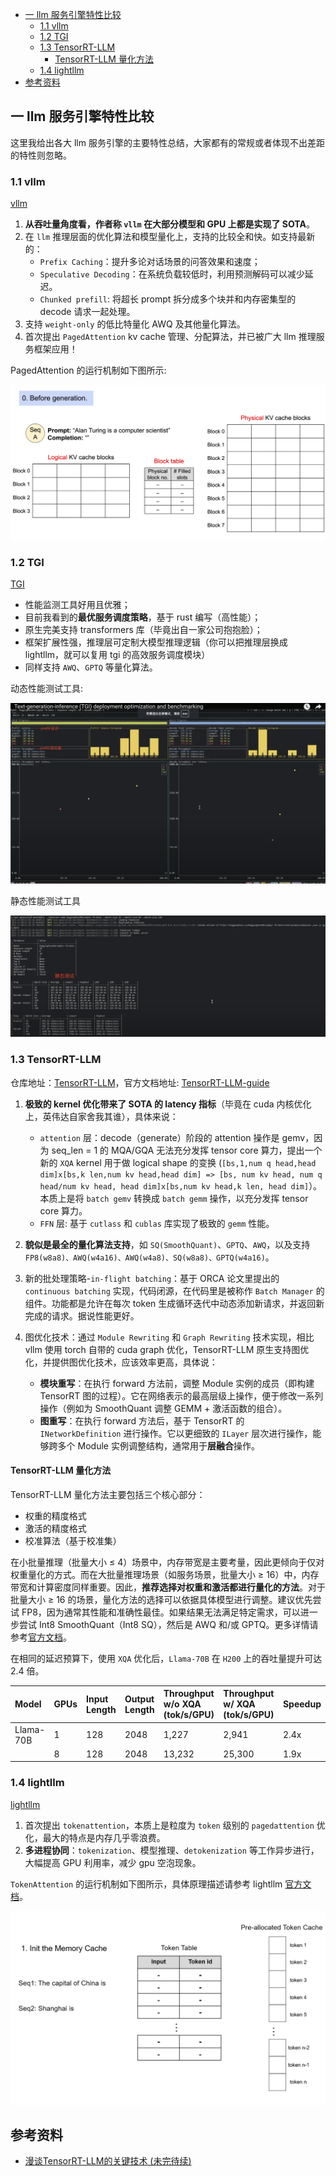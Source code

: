 - [一 llm 服务引擎特性比较](#一-llm-服务引擎特性比较)
  - [1.1 vllm](#11-vllm)
  - [1.2 TGI](#12-tgi)
  - [1.3 TensorRT-LLM](#13-tensorrt-llm)
    - [TensorRT-LLM 量化方法](#tensorrt-llm-量化方法)
  - [1.4 lightllm](#14-lightllm)
- [参考资料](#参考资料)


## 一 llm 服务引擎特性比较

这里我给出各大 llm 服务引擎的主要特性总结，大家都有的常规或者体现不出差距的特性则忽略。

### 1.1 vllm

[vllm](https://github.com/vllm-project/vllm)

1. **从吞吐量角度看，作者称 `vllm` 在大部分模型和 GPU 上都是实现了 SOTA**。
2. 在 `llm` 推理层面的优化算法和模型量化上，支持的比较全和快。如支持最新的：
    - `Prefix Caching`：提升多论对话场景的问答效果和速度；
    - `Speculative Decoding`：在系统负载较低时，利用预测解码可以减少延迟。
    - `Chunked prefill`: 将超长 prompt 拆分成多个块并和内存密集型的 decode 请求一起处理。
3. 支持 `weight-only` 的低比特量化 AWQ 及其他量化算法。
4. 首次提出 `PagedAttention` kv cache 管理、分配算法，并已被广大 llm 推理服务框架应用！

PagedAttention 的运行机制如下图所示:

![paged_attn](../images/llm_serving_compare/paged_attn.gif)

### 1.2 TGI

[TGI](https://github.com/huggingface/text-generation-inference)

- 性能监测工具好用且优雅；
- 目前我看到的**最优服务调度策略**，基于 rust 编写（高性能）；
- 原生完美支持 transformers 库（毕竟出自一家公司抱抱脸）；
- 框架扩展性强，推理层可定制大模型推理逻辑（你可以把推理层换成 lightllm，就可以复用 tgi 的高效服务调度模块）
- 同样支持 `AWQ`、`GPTQ` 等量化算法。

动态性能测试工具:

![serving_test](../images/tgi_test/serving_test.png)

静态性能测试工具

![static_test](../images/tgi_test/static_test.png)

### 1.3 TensorRT-LLM

仓库地址：[TensorRT-LLM](https://github.com/NVIDIA/TensorRT-LLM)，官方文档地址: [TensorRT-LLM-guide](https://nvidia.github.io/TensorRT-LLM/quick-start-guide.html)

1. **极致的 kernel 优化带来了 SOTA 的 latency 指标**（毕竟在 cuda 内核优化上，英伟达自家舍我其谁），具体来说：
    - `attention` 层：decode（generate）阶段的 attention 操作是 gemv，因为 seq_len = 1 的 MQA/GQA 无法充分发挥 tensor core 算力，提出一个新的 `XQA` kernel 用于做 logical shape 的变换 (`[bs,1,num q head,head dim]x[bs,k len,num kv head,head dim] => [bs, num kv head, num q head/num kv head, head dim]x[bs,num kv head,k len, head dim]`）。本质上是将 `batch gemv` 转换成 `batch gemm` 操作，以充分发挥 tensor core 算力。
    - `FFN` 层: 基于 `cutlass` 和 `cublas` 库实现了极致的 `gemm` 性能。

2. **貌似是最全的量化算法支持**，如 `SQ(SmoothQuant)`、`GPTQ`、`AWQ`，以及支持 `FP8(w8a8)、AWQ(w4a16)、AWQ(w4a8)、SQ(w8a8)、GPTQ(w4a16)`。
3. 新的批处理策略-`in-flight batching`：基于 ORCA 论文里提出的 `continuous batching` 实现，代码闭源，在代码里是被称作 `Batch Manager` 的组件。功能都是允许在每次 token 生成循环迭代中动态添加新请求，并返回新完成的请求。据说性能更好。
4. 图优化技术：通过 `Module Rewriting` 和 `Graph Rewriting` 技术实现，相比 vllm 使用 torch 自带的 cuda graph 优化，TensorRT-LLM 原生支持图优化，并提供图优化技术，应该效率更高，具体说：
   - **模块重写**：在执行 forward 方法前，调整 Module 实例的成员（即构建 TensorRT 图的过程）。它在网络表示的最高层级上操作，便于修改一系列操作（例如为 SmoothQuant 调整 GEMM + 激活函数的组合）。
   - **图重写**：在执行 forward 方法后，基于 TensorRT 的 `INetworkDefinition` 进行操作。它以更细致的 `ILayer` 层次进行操作，能够跨多个 Module 实例调整结构，通常用于**层融合**操作。

#### TensorRT-LLM 量化方法

TensorRT-LLM 量化方法主要包括三个核心部分：

- 权重的精度格式
- 激活的精度格式
- 校准算法（基于校准集）

在小批量推理（批量大小 ≤ 4）场景中，内存带宽是主要考量，因此更倾向于仅对权重量化的方式。而在大批量推理场景（如服务场景，批量大小 ≥ 16）中，内存带宽和计算密度同样重要。因此，**推荐选择对权重和激活都进行量化的方法**。对于批量大小 ≥ 16 的场景，量化方法的选择可以依据具体模型进行调整。建议优先尝试 FP8，因为通常其性能和准确性最佳。如果结果无法满足特定需求，可以进一步尝试 Int8 SmoothQuant（Int8 SQ），然后是 AWQ 和/或 GPTQ。更多详情请参考[官方文档](https://github.com/NVIDIA/TensorRT-LLM/blob/main/docs/source/blogs/quantization-in-TRT-LLM.md)。

在相同的延迟预算下，使用 `XQA` 优化后，`Llama-70B` 在 `H200` 上的吞吐量提升可达 2.4 倍。

|Model     |GPUs | Input Length | Output Length | Throughput w/o XQA (tok/s/GPU) | Throughput w/ XQA (tok/s/GPU) | Speedup |
|:---------|:----|:-------------|:--------------|:-------------------|:------------------|:--------|
|Llama-70B |   1 |          128 |          2048 |              1,227 |             2,941 | 2.4x
|          |   8 |          128 |          2048 |             13,232 |            25,300 | 1.9x

### 1.4 lightllm

[lightllm](https://github.com/ModelTC/lightllm)

1. 首次提出 `tokenattention`，本质上是粒度为 `token` 级别的 `pagedattention` 优化，最大的特点是内存几乎零浪费。
2. **多进程协同**：`tokenization`、模型推理、`detokenization` 等工作异步进行，大幅提高 GPU 利用率，减少 gpu 空泡现象。

`TokenAttention` 的运行机制如下图所示，具体原理描述请参考 lightllm [官方文档](https://lightllm-cn.readthedocs.io/en/latest/dev/token_attention.html)。

![token_attn](../images/llm_serving_compare/token_attn.gif)

## 参考资料

- [漫谈TensorRT-LLM的关键技术 (未完待续)](https://zhuanlan.zhihu.com/p/917457226)